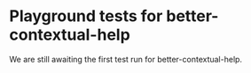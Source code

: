 # Playground tests for better-contextual-help
We are still awaiting the first test run for better-contextual-help.
